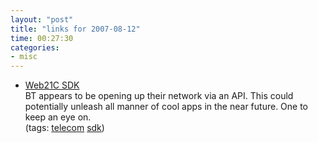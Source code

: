 ```yaml
---
layout: "post"
title: "links for 2007-08-12"
time: 00:27:30
categories: 
- misc
---
```

<ul>
	<li>
		<div><a href="http://web21c.bt.com/">Web21C SDK</a></div>
		<div>BT appears to be opening up their network via an API. This could potentially unleash all manner of cool apps in the near future. One to keep an eye on.</div>
		<div>(tags: <a href="http://del.icio.us/stuartdallas/telecom">telecom</a> <a href="http://del.icio.us/stuartdallas/sdk">sdk</a>)</div>
	</li>
</ul>
